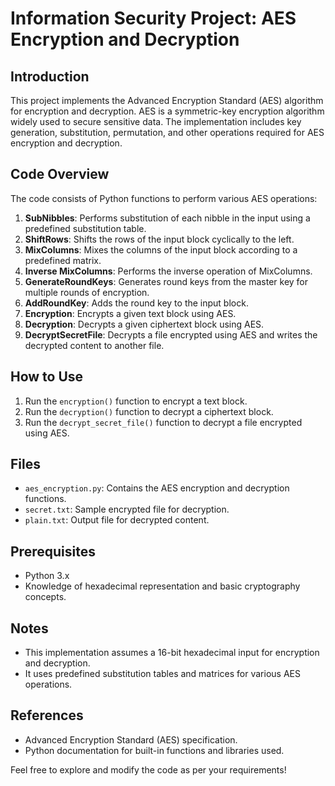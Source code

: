 # Information Security Project: AES Encryption and Decryption

## Introduction
This project implements the Advanced Encryption Standard (AES) algorithm for encryption and decryption. AES is a symmetric-key encryption algorithm widely used to secure sensitive data. The implementation includes key generation, substitution, permutation, and other operations required for AES encryption and decryption.

## Code Overview
The code consists of Python functions to perform various AES operations:

1. **SubNibbles**: Performs substitution of each nibble in the input using a predefined substitution table.
2. **ShiftRows**: Shifts the rows of the input block cyclically to the left.
3. **MixColumns**: Mixes the columns of the input block according to a predefined matrix.
4. **Inverse MixColumns**: Performs the inverse operation of MixColumns.
5. **GenerateRoundKeys**: Generates round keys from the master key for multiple rounds of encryption.
6. **AddRoundKey**: Adds the round key to the input block.
7. **Encryption**: Encrypts a given text block using AES.
8. **Decryption**: Decrypts a given ciphertext block using AES.
9. **DecryptSecretFile**: Decrypts a file encrypted using AES and writes the decrypted content to another file.

## How to Use
1. Run the `encryption()` function to encrypt a text block.
2. Run the `decryption()` function to decrypt a ciphertext block.
3. Run the `decrypt_secret_file()` function to decrypt a file encrypted using AES.

## Files
- `aes_encryption.py`: Contains the AES encryption and decryption functions.
- `secret.txt`: Sample encrypted file for decryption.
- `plain.txt`: Output file for decrypted content.

## Prerequisites
- Python 3.x
- Knowledge of hexadecimal representation and basic cryptography concepts.

## Notes
- This implementation assumes a 16-bit hexadecimal input for encryption and decryption.
- It uses predefined substitution tables and matrices for various AES operations.

## References
- Advanced Encryption Standard (AES) specification.
- Python documentation for built-in functions and libraries used.

Feel free to explore and modify the code as per your requirements!
